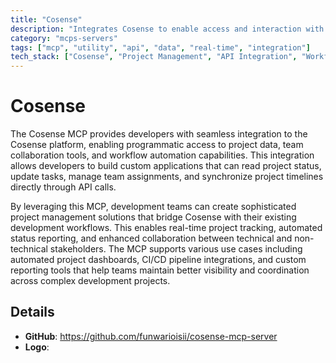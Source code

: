 ```yaml
---
title: "Cosense"
description: "Integrates Cosense to enable access and interaction with project data for enhanced project management and collaboration workflows."
category: "mcps-servers"
tags: ["mcp", "utility", "api", "data", "real-time", "integration"]
tech_stack: ["Cosense", "Project Management", "API Integration", "Workflow Automation", "Team Collaboration"]
---
```


# Cosense

The Cosense MCP provides developers with seamless integration to the Cosense platform, enabling programmatic access to project data, team collaboration tools, and workflow automation capabilities. This integration allows developers to build custom applications that can read project status, update tasks, manage team assignments, and synchronize project timelines directly through API calls.

By leveraging this MCP, development teams can create sophisticated project management solutions that bridge Cosense with their existing development workflows. This enables real-time project tracking, automated status reporting, and enhanced collaboration between technical and non-technical stakeholders. The MCP supports various use cases including automated project dashboards, CI/CD pipeline integrations, and custom reporting tools that help teams maintain better visibility and coordination across complex development projects.

## Details

- **GitHub**: https://github.com/funwarioisii/cosense-mcp-server
- **Logo**: 
